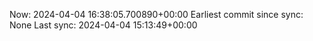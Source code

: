 Now: 2024-04-04 16:38:05.700890+00:00 Earliest commit since sync: None Last sync: 2024-04-04 15:13:49+00:00
